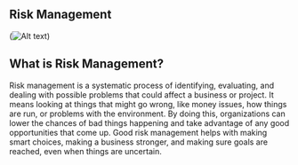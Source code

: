 ## Risk Management

(![Alt text](https://focus.namirial.global/wp-content/uploads/sites/4/2023/02/RISK-MANAGEMENT.jpg "Teamwork Image"))

## What is Risk Management?
Risk management is a systematic process of identifying, 
evaluating, and dealing with possible problems that could affect a business or project. It means looking at things that might go wrong, like money issues, how things are run, or problems with the environment. By doing this, organizations can lower the chances of bad things happening and take advantage of any good opportunities that come up. Good risk management helps with making smart choices, making a business stronger, and making sure goals are reached, even when things are uncertain.
